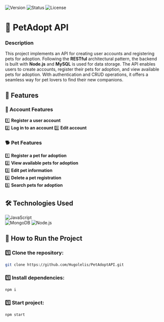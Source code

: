 ![Version](https://img.shields.io/badge/version-v1.0.0-blue.svg) ![Status](https://img.shields.io/badge/status-complete-brightgreen.svg) ![License](https://img.shields.io/badge/license-MIT-green.svg)

# 🐾 PetAdopt API

### Description  
This project implements an API for creating user accounts and registering pets for adoption. Following the **RESTful** architectural pattern, the backend is built with **Node.js** and **MySQL** is used for data storage. The API enables users to create accounts, register their pets for adoption, and view available pets for adoption. With authentication and CRUD operations, it offers a seamless way for pet lovers to find their new companions.

## 🚀 Features

### 👤 Account Features  
1️⃣ **Register a user account**  
2️⃣ **Log in to an account** 
3️⃣ **Edit account**

### 🐕 Pet Features  
1️⃣ **Register a pet for adoption**  
2️⃣ **View available pets for adoption**  
3️⃣ **Edit pet information**  
4️⃣ **Delete a pet registration**  
5️⃣ **Search pets for adoption**  

## 🛠️ Technologies Used  
![JavaScript](https://img.shields.io/badge/javascript-%23323330.svg?style=for-the-badge&logo=javascript&logoColor=%23F7DF1E)  
![MongoDB](https://img.shields.io/badge/MongoDB-47A248?style=for-the-badge&logo=mongodb&logoColor=white)
![Node.js](https://img.shields.io/badge/Node.js-339933?style=for-the-badge&logo=node.js&logoColor=white)

## 📂 How to Run the Project

### 1️⃣ Clone the repository:
```bash
git clone https://github.com/Hugolelis/PetAdoptAPI.git
```
### 1️⃣ Install dependencies: 
```bash
npm i
```
### 1️⃣ Start project:
```bash
npm start
```
